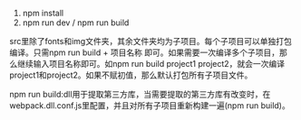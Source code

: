 1. npm install
2. npm run dev / npm run build

src里除了fonts和img文件夹，其余文件夹均为子项目。每个子项目可以单独打包编译。只需npm run build + 项目名称 即可。如果需要一次编译多个子项目，那么继续输入项目名称即可。如npm run build project1 project2，就会一次编译project1和project2。如果不赋初值，那么默认打包所有子项目文件。

npm run build:dll用于提取第三方库，当需要提取的第三方库有改变时，在webpack.dll.conf.js里配置，并且对所有子项目重新构建一遍(npm run build)。